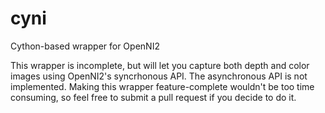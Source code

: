 cyni
=====

Cython-based wrapper for OpenNI2

This wrapper is incomplete, but will let you capture both depth and color images using OpenNI2's syncrhonous API. The asynchronous API is not implemented. Making this wrapper feature-complete wouldn't be too time consuming, so feel free to submit a pull request if you decide to do it.
